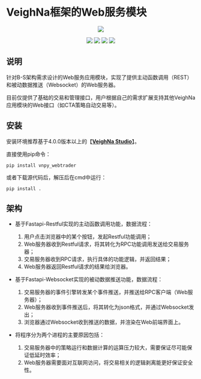 # VeighNa框架的Web服务模块

<p align="center">
  <img src ="https://vnpy.oss-cn-shanghai.aliyuncs.com/vnpy-logo.png"/>
</p>

<p align="center">
    <img src ="https://img.shields.io/badge/version-1.1.0-blueviolet.svg"/>
    <img src ="https://img.shields.io/badge/platform-windows|linux|macos-yellow.svg"/>
    <img src ="https://img.shields.io/badge/python-3.10|3.11|3.12|3.13-blue.svg" />
    <img src ="https://img.shields.io/github/license/vnpy/vnpy.svg?color=orange"/>
</p>

## 说明

针对B-S架构需求设计的Web服务应用模块，实现了提供主动函数调用（REST）和被动数据推送（Websocket）的Web服务器。

目前仅提供了基础的交易和管理接口，用户根据自己的需求扩展支持其他VeighNa应用模块的Web接口（如CTA策略自动交易等）。

## 安装

安装环境推荐基于4.0.0版本以上的【[**VeighNa Studio**](https://www.vnpy.com)】。

直接使用pip命令：

```
pip install vnpy_webtrader
```


或者下载源代码后，解压后在cmd中运行：

```
pip install .
```


## 架构

* 基于Fastapi-Restful实现的主动函数调用功能，数据流程：
	1. 用户点击浏览器中的某个按钮，发起Restful功能调用；
	2. Web服务器收到Restful请求，将其转化为RPC功能调用发送给交易服务器；
	3. 交易服务器收到RPC请求，执行具体的功能逻辑，并返回结果；
	4. Web服务器返回Restful请求的结果给浏览器。

* 基于Fastapi-Websocket实现的被动数据推送功能，数据流程：
	1. 交易服务器的事件引擎转发某个事件推送，并推送给RPC客户端（Web服务器）；
	2. Web服务器收到事件推送后，将其转化为json格式，并通过Websocket发出；
	3. 浏览器通过Websocket收到推送的数据，并渲染在Web前端界面上。

* 将程序分为两个进程的主要原因包括：
	1. 交易服务器中的策略运行和数据计算的运算压力较大，需要保证尽可能保证低延时效率；
	2. Web服务器需要面对互联网访问，将交易相关的逻辑剥离能更好保证安全性。
